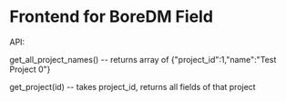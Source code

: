 # Frontend for BoreDM Field

API:

get_all_project_names() -- returns array of {"project_id":1,"name":"Test Project 0"}

get_project(id) -- takes project_id, returns all fields of that project
